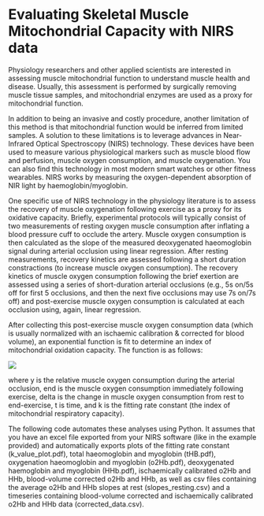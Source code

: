 # Evaluating Skeletal Muscle Mitochondrial Capacity with NIRS data

Physiology researchers and other applied scientists are interested in assessing muscle mitochondrial function to understand muscle health and disease. Usually, this assessment is performed by surgically removing muscle tissue samples, and mitochondrial enzymes are used as a proxy for mitochondrial function.

In addition to being an invasive and costly procedure, another limitation of this method is that mitochondrial function would be inferred from limited samples. A solution to these limitations is to leverage advances in Near-Infrared Optical Spectroscopy (NIRS) technology. These devices have been used to measure various physiological markers such as muscle blood flow and perfusion, muscle oxygen consumption, and muscle oxygenation. You can also find this technology in most modern smart watches or other fitness wearables. NIRS works by measuring the oxygen-dependent absorption of NIR light by haemoglobin/myoglobin.

One specific use of NIRS technology in the physiology literature is to assess the recovery of muscle oxygenation following exercise as a proxy for its oxidative capacity. Briefly, experimental protocols will typically consist of two measurements of resting oxygen muscle consumption after inflating a blood pressure cuff to occlude the artery. Muscle oxygen consumption is then calculated as the slope of the measured deoxygenated haeomoglobin signal during arterial occlusion using linear regression. After resting measurements, recovery kinetics are assessed following a short duration constractions (to increase muscle oxygen consumption). The recovery kinetics of muscle oxygen consumption following the brief exertion are assessed using a series of short-duration arterial occlusions (e.g., 5s on/5s off for first 5 occlusions, and then the next five occlusions may use 7s on/7s off) and post-exercise muscle oxygen consumption is calculated at each occlusion using, again, linear regression. 

After collecting this post-exercise muscle oxygen consumption data (which is usually normalized with an ischaemic calibration & corrected for blood volume), an exponential function is fit to determine an index of mitochondrial oxidation capacity. The function is as follows: 

<img src="https://render.githubusercontent.com/render/math?math=y = (end-\Delta)\times e^{-kt}">

where y is the relative muscle oxygen consumption during the arterial occlusion, end is the muscle oxygen consumption immediately following exercise, delta is the change in muscle oxygen consumption from rest to end-exercise, t is time, and k is the fitting rate constant (the index of mitochondrial respiratory capacity).

The following code automates these analyses using Python. It assumes that you have an excel file exported from your NIRS software (like in the example provided) and automatically exports plots of the fitting rate constant (k_value_plot.pdf), total haeomoglobin and myoglobin (tHB.pdf), oxygenation haeomoglobin and myoglobin (o2Hb.pdf), deoxygenated haemoglobin and myoglobin (HHb.pdf), ischaemically calibrated o2Hb and HHb, blood-volume corrected o2Hb and HHb, as well as csv files containing the average o2Hb and HHb slopes at rest (slopes_resting.csv) and a timeseries containing blood-volume corrected and ischaemically calibrated o2Hb and HHb data (corrected_data.csv).
